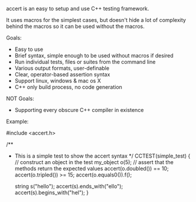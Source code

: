 accert is an easy to setup and use C++ testing framework.

It uses macros for the simplest cases, but doesn't hide a lot of complexity
behind the macros so it can be used without the macros.

Goals:
* Easy to use
* Brief syntax, simple enough to be used without macros if desired
* Run individual tests, files or suites from the command line
* Various output formats, user-definable
* Clear, operator-based assertion syntax
* Support linux, windows & mac os X
* C++ only build process, no code generation

NOT Goals:
* Supporting every obscure C++ compiler in existence


Example:

#include <accert.h>

/**
 * This is a simple test to show the accert syntax
 */
CCTEST(simple_test)
{
	// construct an object in the test
	my_object o(5);
	// assert that the methods return the expected values
	accert(o.doubled()) == 10;
	accert(o.tripled()) >= 15;
	accert(o.equals0()).f();

	string s("hello");
	accert(s).ends_with("ello");
	accert(s).begins_with("hel");
}

